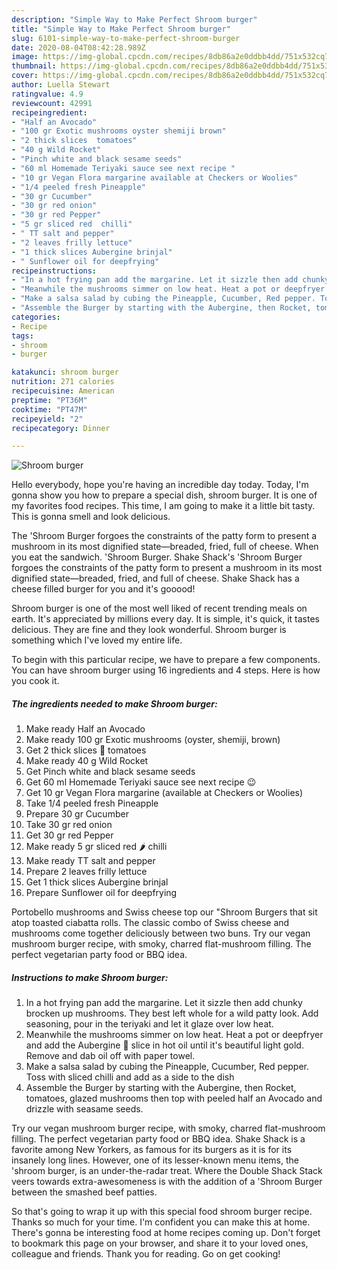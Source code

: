 ```yaml
---
description: "Simple Way to Make Perfect Shroom burger"
title: "Simple Way to Make Perfect Shroom burger"
slug: 6101-simple-way-to-make-perfect-shroom-burger
date: 2020-08-04T08:42:28.989Z
image: https://img-global.cpcdn.com/recipes/8db86a2e0ddbb4dd/751x532cq70/shroom-burger-recipe-main-photo.jpg
thumbnail: https://img-global.cpcdn.com/recipes/8db86a2e0ddbb4dd/751x532cq70/shroom-burger-recipe-main-photo.jpg
cover: https://img-global.cpcdn.com/recipes/8db86a2e0ddbb4dd/751x532cq70/shroom-burger-recipe-main-photo.jpg
author: Luella Stewart
ratingvalue: 4.9
reviewcount: 42991
recipeingredient:
- "Half an Avocado"
- "100 gr Exotic mushrooms oyster shemiji brown"
- "2 thick slices  tomatoes"
- "40 g Wild Rocket"
- "Pinch white and black sesame seeds"
- "60 ml Homemade Teriyaki sauce see next recipe "
- "10 gr Vegan Flora margarine available at Checkers or Woolies"
- "1/4 peeled fresh Pineapple"
- "30 gr Cucumber"
- "30 gr red onion"
- "30 gr red Pepper"
- "5 gr sliced red  chilli"
- " TT salt and pepper"
- "2 leaves frilly lettuce"
- "1 thick slices Aubergine brinjal"
- " Sunflower oil for deepfrying"
recipeinstructions:
- "In a hot frying pan add the margarine. Let it sizzle then add chunky brocken up mushrooms. They best left whole for a wild patty look. Add seasoning, pour in the teriyaki and let it glaze over low heat."
- "Meanwhile the mushrooms simmer on low heat. Heat a pot or deepfryer and add the Aubergine 🍆 slice in hot oil until it&#39;s beautiful light gold. Remove and dab oil off with paper towel."
- "Make a salsa salad by cubing the Pineapple, Cucumber, Red pepper. Toss with sliced chilli and add as a side to the dish"
- "Assemble the Burger by starting with the Aubergine, then Rocket, tomatoes, glazed mushrooms then top with peeled half an Avocado and drizzle with seasame seeds."
categories:
- Recipe
tags:
- shroom
- burger

katakunci: shroom burger 
nutrition: 271 calories
recipecuisine: American
preptime: "PT36M"
cooktime: "PT47M"
recipeyield: "2"
recipecategory: Dinner

---
```



![Shroom burger](https://img-global.cpcdn.com/recipes/8db86a2e0ddbb4dd/751x532cq70/shroom-burger-recipe-main-photo.jpg)

Hello everybody, hope you're having an incredible day today. Today, I'm gonna show you how to prepare a special dish, shroom burger. It is one of my favorites food recipes. This time, I am going to make it a little bit tasty. This is gonna smell and look delicious.

The &#39;Shroom Burger forgoes the constraints of the patty form to present a mushroom in its most dignified state—breaded, fried, full of cheese. When you eat the sandwich. &#39;Shroom Burger. Shake Shack&#39;s &#39;Shroom Burger forgoes the constraints of the patty form to present a mushroom in its most dignified state—breaded, fried, and full of cheese. Shake Shack has a cheese filled burger for you and it&#39;s gooood!

Shroom burger is one of the most well liked of recent trending meals on earth. It's appreciated by millions every day. It is simple, it's quick, it tastes delicious. They are fine and they look wonderful. Shroom burger is something which I've loved my entire life.


To begin with this particular recipe, we have to prepare a few components. You can have shroom burger using 16 ingredients and 4 steps. Here is how you cook it.

<!--inarticleads1-->

##### The ingredients needed to make Shroom burger:

1. Make ready Half an Avocado
1. Make ready 100 gr Exotic mushrooms (oyster, shemiji, brown)
1. Get 2 thick slices 🍅 tomatoes
1. Make ready 40 g Wild Rocket
1. Get Pinch white and black sesame seeds
1. Get 60 ml Homemade Teriyaki sauce see next recipe 😉
1. Get 10 gr Vegan Flora margarine (available at Checkers or Woolies)
1. Take 1/4 peeled fresh Pineapple
1. Prepare 30 gr Cucumber
1. Take 30 gr red onion
1. Get 30 gr red Pepper
1. Make ready 5 gr sliced red 🌶 chilli
1. Make ready  TT salt and pepper
1. Prepare 2 leaves frilly lettuce
1. Get 1 thick slices Aubergine brinjal
1. Prepare  Sunflower oil for deepfrying


Portobello mushrooms and Swiss cheese top our &#34;Shroom Burgers that sit atop toasted ciabatta rolls. The classic combo of Swiss cheese and mushrooms come together deliciously between two buns. Try our vegan mushroom burger recipe, with smoky, charred flat-mushroom filling. The perfect vegetarian party food or BBQ idea. 

<!--inarticleads2-->

##### Instructions to make Shroom burger:

1. In a hot frying pan add the margarine. Let it sizzle then add chunky brocken up mushrooms. They best left whole for a wild patty look. Add seasoning, pour in the teriyaki and let it glaze over low heat.
1. Meanwhile the mushrooms simmer on low heat. Heat a pot or deepfryer and add the Aubergine 🍆 slice in hot oil until it&#39;s beautiful light gold. Remove and dab oil off with paper towel.
1. Make a salsa salad by cubing the Pineapple, Cucumber, Red pepper. Toss with sliced chilli and add as a side to the dish
1. Assemble the Burger by starting with the Aubergine, then Rocket, tomatoes, glazed mushrooms then top with peeled half an Avocado and drizzle with seasame seeds.


Try our vegan mushroom burger recipe, with smoky, charred flat-mushroom filling. The perfect vegetarian party food or BBQ idea. Shake Shack is a favorite among New Yorkers, as famous for its burgers as it is for its insanely long lines. However, one of its lesser-known menu items, the &#39;shroom burger, is an under-the-radar treat. Where the Double Shack Stack veers towards extra-awesomeness is with the addition of a &#39;Shroom Burger between the smashed beef patties. 

So that's going to wrap it up with this special food shroom burger recipe. Thanks so much for your time. I'm confident you can make this at home. There's gonna be interesting food at home recipes coming up. Don't forget to bookmark this page on your browser, and share it to your loved ones, colleague and friends. Thank you for reading. Go on get cooking!
